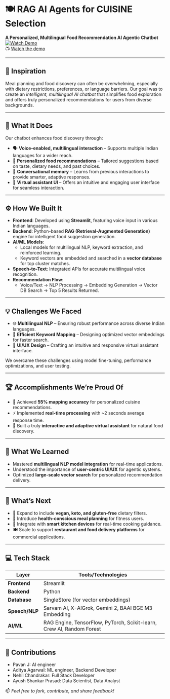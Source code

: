 # 🍽️ RAG AI Agents for CUISINE Selection  
**A Personalized, Multilingual Food Recommendation AI Agentic Chatbot**  
[![Watch Demo](https://i.imgflip.com/9ekba1.jpg)](https://www.youtube.com/watch?v=Z5ZKcok_fao)  
📺 [Watch the demo](https://www.youtube.com/watch?v=Z5ZKcok_fao)

---

## 🚀 Inspiration  
Meal planning and food discovery can often be overwhelming, especially with dietary restrictions, preferences, or language barriers. Our goal was to create an *intelligent, multilingual AI chatbot* that simplifies food exploration and offers truly personalized recommendations for users from diverse backgrounds.

---

## 🧠 What It Does  
Our chatbot enhances food discovery through:

- 🗣️ **Voice-enabled, multilingual interaction** – Supports multiple Indian languages for a wider reach.  
- 🍛 **Personalized food recommendations** – Tailored suggestions based on taste, dietary needs, and past choices.  
- 🧠 **Conversational memory** – Learns from previous interactions to provide smarter, adaptive responses.  
- 🤖 **Virtual assistant UI** – Offers an intuitive and engaging user interface for seamless interaction.

---

## ⚙️ How We Built It  
- **Frontend**: Developed using **Streamlit**, featuring voice input in various Indian languages.  
- **Backend**: Python-based **RAG (Retrieval-Augmented Generation)** engine for intelligent food suggestion generation.  
- **AI/ML Models**:
  - Local models for multilingual NLP, keyword extraction, and reinforced learning.
  - Keyword vectors are embedded and searched in a **vector database** for top cluster matches.  
- **Speech-to-Text**: Integrated APIs for accurate multilingual voice recognition.  
- **Recommendation Flow**:
  - Voice/Text → NLP Processing → Embedding Generation → Vector DB Search → Top 5 Results Returned.

---

## 💡 Challenges We Faced  
- 🌐 **Multilingual NLP** – Ensuring robust performance across diverse Indian languages.  
- 🧷 **Efficient Keyword Mapping** – Designing optimized vector embeddings for faster search.  
- 🧩 **UI/UX Design** – Crafting an intuitive and responsive virtual assistant interface.  

We overcame these challenges using model fine-tuning, performance optimizations, and user testing.

---

## 🏆 Accomplishments We’re Proud Of  
- 🎯 Achieved **55% mapping accuracy** for personalized cuisine recommendations.  
- ⚡ Implemented **real-time processing** with ~2 seconds average response time.  
- 🤝 Built a truly **interactive and adaptive virtual assistant** for natural food discovery.

---

## 🧪 What We Learned  
- Mastered **multilingual NLP model integration** for real-time applications.  
- Understood the importance of **user-centric UI/UX** for agentic systems.  
- Optimized **large-scale vector search** for personalized recommendation delivery.

---

## 🔮 What’s Next  
- 🌱 Expand to include **vegan, keto, and gluten-free** dietary filters.  
- 🧘 Introduce **health-conscious meal planning** for fitness users.  
- 🍳 Integrate with **smart kitchen devices** for real-time cooking guidance.  
- 🍽️ Scale to support **restaurant and food delivery platforms** for commercial applications.

---

## 💻 Tech Stack  
| Layer         | Tools/Technologies |
|---------------|--------------------|
| **Frontend**  | Streamlit |
| **Backend**   | Python |
| **Database**  | SingleStore (for vector embeddings) |
| **Speech/NLP**| Sarvam AI, X-AIGrok, Gemini 2, BAAI BGE M3 Embedding |
| **AI/ML**     | RAG Engine, TensorFlow, PyTorch, Scikit-learn, Crew AI, Random Forest |

---

## 🤝 Contributions  
- Pavan J: AI engineer
- Aditya Agarwal: ML engineer, Backend Developer
- Nehil Chandrakar: Full Stack Developer
- Ayush Shankar Prasad: Data Scientist, Data Analyst 


📫 *Feel free to fork, contribute, and share feedback!*
